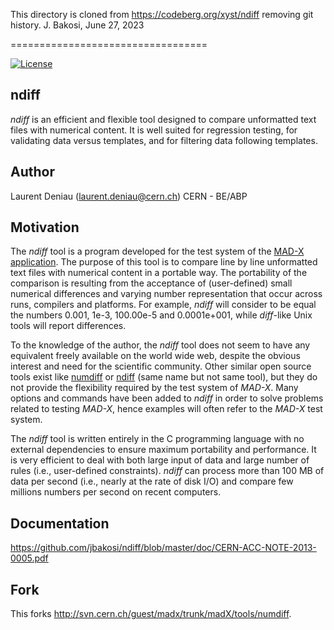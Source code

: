 This directory is cloned from https://codeberg.org/xyst/ndiff removing git history.
J. Bakosi, June 27, 2023

==================================

[![License](https://img.shields.io/github/license/jbakosi/ndiff.svg)](https://github.com/jbakosi/ndiff/blob/master/LICENSE)

## ndiff

_ndiff_ is an efficient and flexible tool designed to compare unformatted text files with numerical content. It is well suited for regression testing, for validating data versus templates, and for filtering data following templates.

## Author
Laurent Deniau (laurent.deniau@cern.ch) CERN - BE/ABP

## Motivation
The _ndiff_ tool is a program developed for the test system of the [MAD-X application](http://cern.ch/mad). The purpose of this tool is to compare line by line unformatted text files with numerical content in a portable way. The portability of the comparison is resulting from the acceptance of (user-defined) small numerical differences and varying number representation that occur across runs, compilers and platforms. For example, _ndiff_ will consider to be equal the numbers 0.001, 1e-3, 100.00e-5 and 0.0001e+001, while _diff_-like Unix tools will report differences.

To the knowledge of the author, the _ndiff_ tool does not seem to have any equivalent freely available on the world wide web, despite the obvious interest and need for the scientific community. Other similar open source tools exist like [numdiff](http://www.nongnu.org/numdiff) or [ndiff](http://www.math.utah.edu/~beebe/software/ndiff) (same name but not same tool), but they do not provide the flexibility required by the test system of _MAD-X_. Many options and commands have been added to _ndiff_ in order to solve problems related to testing _MAD-X_, hence examples will often refer to the _MAD-X_ test system.

The _ndiff_ tool is written entirely in the C programming language with no external dependencies to ensure maximum portability and performance. It is very efficient to deal with both large input of data and large number of rules (i.e., user-defined constraints). _ndiff_ can process more than 100 MB of data per second (i.e., nearly at the rate of disk I/O) and compare few millions numbers per second on recent computers.

## Documentation
https://github.com/jbakosi/ndiff/blob/master/doc/CERN-ACC-NOTE-2013-0005.pdf

## Fork
This forks http://svn.cern.ch/guest/madx/trunk/madX/tools/numdiff.
